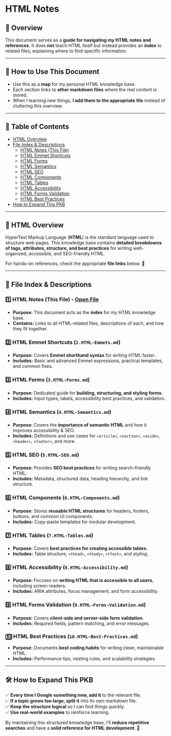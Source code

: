 # HTML Notes

## 📌 Overview

This document serves as a **guide for navigating my HTML notes and references**. It does **not** teach HTML itself but instead provides an **index** to related files, explaining where to find specific information.

---

## 📂 How to Use This Document

- Use this as a **map** for my personal HTML knowledge base.
- Each section links to **other markdown files** where the real content is stored.
- When I learning new things, **I add them to the appropriate file** instead of cluttering this overview.

---

## 📖 Table of Contents

- [HTML Overview](https://github.com/kyleweber-dev/devnotes/blob/main/notes/1.HTML/1.HTML-Notes.md#-html-overview)
- [File Index & Descriptions](https://github.com/kyleweber-dev/devnotes/blob/main/notes/1.HTML/1.HTML-Notes.md#-file-index--descriptions)
  - [HTML Notes (This File)](https://github.com/kyleweber-dev/devnotes/blob/main/notes/1.HTML/1.HTML-Notes.md#1%EF%B8%8F%E2%83%A3-html-notes-this-file---link)
  - [HTML Emmet Shortcuts](https://github.com/kyleweber-dev/devnotes/blob/main/notes/1.HTML/1.HTML-Notes.md#2%EF%B8%8F%E2%83%A3-html-emmet-shortcuts-2html-emmetsmd)
  - [HTML Forms](https://github.com/kyleweber-dev/devnotes/blob/main/notes/1.HTML/1.HTML-Notes.md#3%EF%B8%8F%E2%83%A3-html-forms-3html-formsmd)
  - [HTML Semantics](https://github.com/kyleweber-dev/devnotes/blob/main/notes/1.HTML/1.HTML-Notes.md#4%EF%B8%8F%E2%83%A3-html-semantics-4html-semanticsmd)
  - [HTML SEO](https://github.com/kyleweber-dev/devnotes/blob/main/notes/1.HTML/1.HTML-Notes.md#5%EF%B8%8F%E2%83%A3-html-seo-5html-seomd)
  - [HTML Components](https://github.com/kyleweber-dev/devnotes/blob/main/notes/1.HTML/1.HTML-Notes.md#6%EF%B8%8F%E2%83%A3-html-components-6html-componentsmd)
  - [HTML Tables](https://github.com/kyleweber-dev/devnotes/blob/main/notes/1.HTML/1.HTML-Notes.md#7%EF%B8%8F%E2%83%A3-html-tables-7html-tablesmd)
  - [HTML Accessibility](https://github.com/kyleweber-dev/devnotes/blob/main/notes/1.HTML/1.HTML-Notes.md#8%EF%B8%8F%E2%83%A3-html-accessibility-8html-accessibilitymd)
  - [HTML Forms Validation](https://github.com/kyleweber-dev/devnotes/blob/main/notes/1.HTML/1.HTML-Notes.md#9%EF%B8%8F%E2%83%A3-html-forms-validation-9html-forms-validationmd)
  - [HTML Best Practices](https://github.com/kyleweber-dev/devnotes/blob/main/notes/1.HTML/1.HTML-Notes.md#-html-best-practices-10html-best-practicesmd)
- [How to Expand This PKB](#how-to-expand-this-pkb)

---

## 📜 HTML Overview

HyperText Markup Language (**HTML**) is the standard language used to structure web pages. This knowledge base contains **detailed breakdowns of tags, attributes, structure, and best practices** for writing well-organized, accessible, and SEO-friendly HTML.

For hands-on references, check the appropriate **file links** below. 📂

---

## 📂 File Index & Descriptions

### **1️⃣ HTML Notes (This File)** - <a href="https://github.com/kyleweber-dev/devnotes/blob/main/notes/1.HTML/1.HTML-Notes.md" target="_blank">Open File</a>

- **Purpose:** This document acts as the **index** for my HTML knowledge base.
- **Contains:** Links to all HTML-related files, descriptions of each, and how they fit together.

### **2️⃣ HTML Emmet Shortcuts (`2.HTML-Emmets.md`)**

- **Purpose:** Covers **Emmet shorthand syntax** for writing HTML faster.
- **Includes:** Basic and advanced Emmet expressions, practical templates, and common fixes.

### **3️⃣ HTML Forms (`3.HTML-Forms.md`)**

- **Purpose:** Dedicated guide for **building, structuring, and styling forms**.
- **Includes:** Input types, labels, accessibility best practices, and validation.

### **4️⃣ HTML Semantics (`4.HTML-Semantics.md`)**

- **Purpose:** Covers the **importance of semantic HTML** and how it improves accessibility & SEO.
- **Includes:** Definitions and use cases for `<article>`, `<section>`, `<aside>`, `<header>`, `<footer>`, and more.

### **5️⃣ HTML SEO (`5.HTML-SEO.md`)**

- **Purpose:** Provides **SEO best practices** for writing search-friendly HTML.
- **Includes:** Metadata, structured data, heading hierarchy, and link structure.

### **6️⃣ HTML Components (`6.HTML-Components.md`)**

- **Purpose:** Stores **reusable HTML structures** for headers, footers, buttons, and common UI components.
- **Includes:** Copy-paste templates for modular development.

### **7️⃣ HTML Tables (`7.HTML-Tables.md`)**

- **Purpose:** Covers **best practices for creating accessible tables**.
- **Includes:** Table structure, `<thead>`, `<tbody>`, `<tfoot>`, and styling.

### **8️⃣ HTML Accessibility (`8.HTML-Accessibility.md`)**

- **Purpose:** Focuses on **writing HTML that is accessible to all users**, including screen readers.
- **Includes:** ARIA attributes, focus management, and form accessibility.

### **9️⃣ HTML Forms Validation (`9.HTML-Forms-Validation.md`)**

- **Purpose:** Covers **client-side and server-side form validation**.
- **Includes:** Required fields, pattern matching, and error messages.

### **🔟 HTML Best Practices (`10.HTML-Best-Practices.md`)**

- **Purpose:** Documents **best coding habits** for writing clean, maintainable HTML.
- **Includes:** Performance tips, nesting rules, and scalability strategies.

---

## 🛠 How to Expand This PKB

✅ **Every time I Google something new, add it** to the relevant file.  
✅ **If a topic grows too large, split it** into its own markdown file.  
✅ **Keep the structure logical** so I can find things quickly.  
✅ **Use real-world examples** to reinforce learning.

By maintaining this structured knowledge base, I’ll **reduce repetitive searches** and have a **solid reference for HTML development**. 🚀
